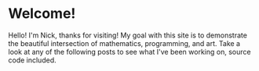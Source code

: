# Welcome!
Hello! I'm Nick, thanks for visiting!
My goal with this site is to demonstrate the beautiful intersection of mathematics, programming, and art. Take a look at any of the following posts to see what I've been working on, source code included.